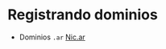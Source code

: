 # Registrando dominios

-   Dominios `.ar` [Nic.ar](https://nic.ar/es/ayuda/instructivos/registro-de-dominio)
